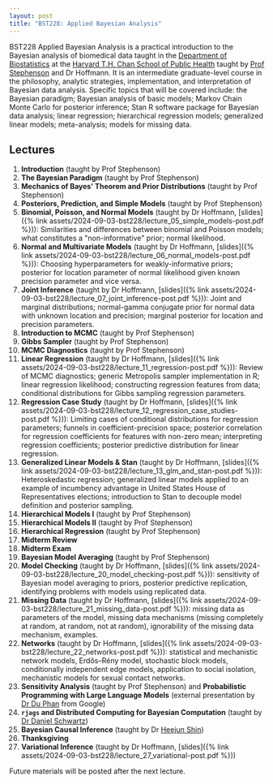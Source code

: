 ```yaml
---
layout: post
title: "BST228: Applied Bayesian Analysis"
---
```


BST228 Applied Bayesian Analysis is a practical introduction to the Bayesian analysis of biomedical data taught in the [Department of Biostatistics](https://www.hsph.harvard.edu/biostatistics/) at the [Harvard T.H. Chan School of Public Health](https://www.hsph.harvard.edu) taught by [Prof Stephenson](https://www.hsph.harvard.edu/briana-stephenson/) and Dr Hoffmann. It is an intermediate graduate-level course in the philosophy, analytic strategies, implementation, and interpretation of Bayesian data analysis. Specific topics that will be covered include: the Bayesian paradigm; Bayesian analysis of basic models; Markov Chain Monte Carlo for posterior inference; Stan R software package for Bayesian data analysis; linear regression; hierarchical regression models; generalized linear models; meta-analysis; models for missing data.

## Lectures

1. **Introduction** (taught by Prof Stephenson)
2. **The Bayesian Paradigm** (taught by Prof Stephenson)
3. **Mechanics of Bayes' Theorem and Prior Distributions** (taught by Prof Stephenson)
4. **Posteriors, Prediction, and Simple Models** (taught by Prof Stephenson)
5. **Binomial, Poisson, and Normal Models** (taught by Dr Hoffmann, [slides]({% link assets/2024-09-03-bst228/lecture_05_simple_models-post.pdf %})): Similarities and differences between binomial and Poisson models; what constitutes a "non-informative" prior; normal likelihood.
6. **Normal and Multivariate Models** (taught by Dr Hoffmann, [slides]({% link assets/2024-09-03-bst228/lecture_06_normal_models-post.pdf %})): Choosing hyperparameters for weakly-informative priors; posterior for location parameter of normal likelihood given known precision parameter and vice versa.
7. **Joint Inference** (taught by Dr Hoffmann, [slides]({% link assets/2024-09-03-bst228/lecture_07_joint_inference-post.pdf %})): Joint and marginal distributions; normal-gamma conjugate prior for normal data with unknown location and precision; marginal posterior for location and precision parameters.
8. **Introduction to MCMC** (taught by Prof Stephenson)
9. **Gibbs Sampler** (taught by Prof Stephenson)
10. **MCMC Diagnostics** (taught by Prof Stephenson)
11. **Linear Regression** (taught by Dr Hoffmann, [slides]({% link assets/2024-09-03-bst228/lecture_11_regression-post.pdf %})): Review of MCMC diagnostics; generic Metropolis sampler implementation in R; linear regression likelihood; constructing regression features from data; conditional distributions for Gibbs sampling regression parameters.
12. **Regression Case Study** (taught by Dr Hoffmann, [slides]({% link assets/2024-09-03-bst228/lecture_12_regression_case_studies-post.pdf %})): Limiting cases of conditional distributions for regression parameters; funnels in coefficient-precision space; posterior correlation for regression coefficients for features with non-zero mean; interpreting regression coefficients; posterior predictive distribution for linear regression.
13. **Generalized Linear Models & Stan** (taught by Dr Hoffmann, [slides]({% link assets/2024-09-03-bst228/lecture_13_glm_and_stan-post.pdf %})): Heteroskedastic regression; generalized linear models applied to an example of incumbency advantage in United States House of Representatives elections; introduction to Stan to decouple model definition and posterior sampling.
14. **Hierarchical Models I** (taught by Prof Stephenson)
15. **Hierarchical Models II** (taught by Prof Stephenson)
16. **Hierarchical Regression** (taught by Prof Stephenson)
17. **Midterm Review**
18. **Midterm Exam**
19. **Bayesian Model Averaging** (taught by Prof Stephenson)
20. **Model Checking** (taught by Dr Hoffmann, [slides]({% link assets/2024-09-03-bst228/lecture_20_model_checking-post.pdf %})): sensitivity of Bayesian model averaging to priors, posterior predictive replication, identifying problems with models using replicated data.
21. **Missing Data** (taught by Dr Hoffmann, [slides]({% link assets/2024-09-03-bst228/lecture_21_missing_data-post.pdf %})): missing data as parameters of the model, missing data mechanisms (missing completely at random, at random, not at random), ignorability of the missing data mechanism, examples.
22. **Networks** (taught by Dr Hoffmann, [slides]({% link assets/2024-09-03-bst228/lecture_22_networks-post.pdf %})): statistical and mechanistic network models, Erdős–Rény model, stochastic block models, conditionally independent edge models, application to social isolation, mechanistic models for sexual contact networks.
23. **Sensitivity Analysis** (taught by Prof Stephenson) and **Probabilistic Programming with Large Language Models** (external presentation by [Dr Du Phan](https://www.linkedin.com/in/phandu/) from Google)
24. **`rjags` and Distributed Computing for Bayesian Computation** (taught by [Dr Daniel Schwartz](https://www.linkedin.com/in/daniel-schwartz-a8425361/))
25. **Bayesian Causal Inference** (taught by Dr [Heejun Shin](https://hshin111.github.io))
26. **Thanksgiving**
27. **Variational Inference** (taught by Dr Hoffmann, [slides]({% link assets/2024-09-03-bst228/lecture_27_variational-post.pdf %}))

Future materials will be posted after the next lecture.
